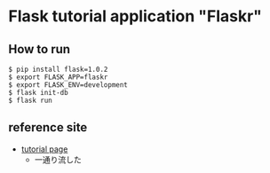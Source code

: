 # Flask tutorial application "Flaskr"

## How to run
```
$ pip install flask=1.0.2
$ export FLASK_APP=flaskr
$ export FLASK_ENV=development
$ flask init-db
$ flask run
```

## reference site
* [tutorial page](http://flask.pocoo.org/docs/1.0/tutorial/)
  * 一通り流した
